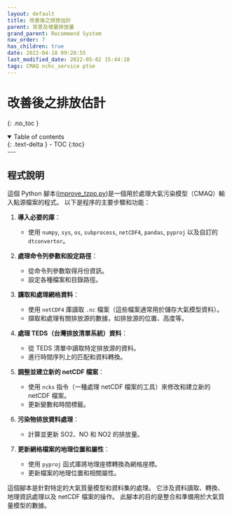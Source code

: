 ```yaml
---
layout: default
title: 改善後之排放估計
parent: 背景及增量排放量
grand_parent: Recommend System
nav_order: 7
has_children: true
date: 2022-04-18 09:28:55
last_modified_date: 2022-05-02 15:44:10
tags: CMAQ nchc_service ptse
---
```


# 改善後之排放估計
{: .no_toc }

<details open markdown="block">
  <summary>
    Table of contents
  </summary>
  {: .text-delta }
- TOC
{:toc}
</details>
---

## 程式說明

這個 Python 腳本([improve_tzpp.py](improve_tzpp.py))是一個用於處理大氣污染模型（CMAQ）輸入點源檔案的程式。 以下是程序的主要步驟和功能：

1. **導入必要的庫**：
    - 使用 `numpy`, `sys`, `os`, `subprocess`, `netCDF4`, `pandas`, `pyproj` 以及自訂的 `dtconvertor`。

2. **處理命令列參數和設定路徑**：
    - 從命令列參數取得月份資訊。
    - 設定各種檔案和目錄路徑。

3. **讀取和處理網格資料**：
    - 使用 `netCDF4` 庫讀取 `.nc` 檔案（這些檔案通常用於儲存大氣模型資料）。
    - 擷取和處理有關排放源的數據，如排放源的位置、高度等。

4. **處理 TEDS（台灣排放清單系統）資料**：
    - 從 TEDS 清單中讀取特定排放源的資料。
    - 進行時間序列上的匹配和資料轉換。

5. **調整並建立新的 netCDF 檔案**：
    - 使用 `ncks` 指令（一種處理 netCDF 檔案的工具）來修改和建立新的 netCDF 檔案。
    - 更新變數和時間標籤。

6. **污染物排放資料處理**：
    - 計算並更新 SO2、NO 和 NO2 的排放量。

7. **更新網格檔案的地理位置和屬性**：
    - 使用 `pyproj` 函式庫將地理座標轉換為網格座標。
    - 更新檔案的地理位置和相關屬性。

這個腳本是針對特定的大氣質量模型和資料集的處理。 它涉及資料讀取、轉換、地理資訊處理以及 netCDF 檔案的操作。 此腳本的目的是整合和準備用於大氣質量模型的數據。